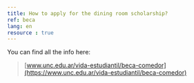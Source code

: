 ```yaml
---
title: How to apply for the dining room scholarship?
ref: beca
lang: en
resource : true
---
```


You can find all the info here:

> [www.unc.edu.ar/vida-estudiantil/beca-comedor](https://www.unc.edu.ar/vida-estudiantil/beca-comedor)